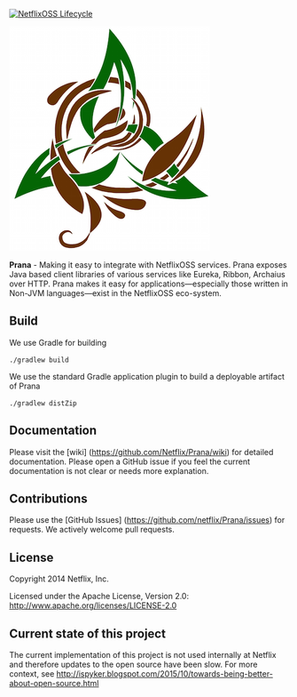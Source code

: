 <!--
# Prana
-->

[![NetflixOSS Lifecycle](https://img.shields.io/osslifecycle/Netflix/Prana.svg)]()

![](images/Prana_Small.png?raw=true=150x150)


**Prana** - Making it easy to integrate with NetflixOSS services. Prana exposes Java based client libraries of various services like Eureka, Ribbon, Archaius over HTTP. Prana makes it easy for applications—especially those written in Non-JVM languages—exist in the NetflixOSS eco-system.


## Build

We use Gradle for building 

```
./gradlew build
```

We use the standard Gradle application plugin to build a deployable artifact of Prana

```
./gradlew distZip
```

## Documentation

Please visit the [wiki] (https://github.com/Netflix/Prana/wiki) for detailed documentation.
Please open a GitHub issue if you feel the current documentation is not clear or needs more explanation.

## Contributions

Please use the [GitHub Issues] (https://github.com/netflix/Prana/issues) for requests.
We actively welcome pull requests.

## License

Copyright 2014 Netflix, Inc.

Licensed under the Apache License, Version 2.0: http://www.apache.org/licenses/LICENSE-2.0

## Current state of this project

The current implementation of this project is not used internally at Netflix and therefore updates to the open source have been slow.  For more context, see http://ispyker.blogspot.com/2015/10/towards-being-better-about-open-source.html
